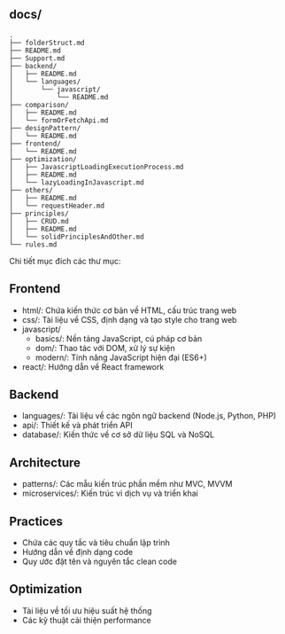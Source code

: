 ## docs/

```
.
├── folderStruct.md
├── README.md
├── Support.md
├── backend/
│   ├── README.md
│   └── languages/
│       └── javascript/
│           └── README.md
├── comparison/
│   ├── README.md
│   └── formOrFetchApi.md
├── designPattern/
│   └── README.md
├── frontend/
│   └── README.md
├── optimization/
│   ├── JavascriptLoadingExecutionProcess.md
│   ├── README.md
│   └── lazyLoadingInJavascript.md
├── others/
│   ├── README.md
│   └── requestHeader.md
├── principles/
│   ├── CRUD.md
│   ├── README.md
│   └── solidPrinciplesAndOther.md
└── rules.md
```

Chi tiết mục đích các thư mục:

## Frontend
- html/: Chứa kiến thức cơ bản về HTML, cấu trúc trang web
- css/: Tài liệu về CSS, định dạng và tạo style cho trang web
- javascript/
  + basics/: Nền tảng JavaScript, cú pháp cơ bản
  + dom/: Thao tác với DOM, xử lý sự kiện
  + modern/: Tính năng JavaScript hiện đại (ES6+)
- react/: Hướng dẫn về React framework

## Backend
- languages/: Tài liệu về các ngôn ngữ backend (Node.js, Python, PHP)
- api/: Thiết kế và phát triển API
- database/: Kiến thức về cơ sở dữ liệu SQL và NoSQL

## Architecture
- patterns/: Các mẫu kiến trúc phần mềm như MVC, MVVM
- microservices/: Kiến trúc vi dịch vụ và triển khai

## Practices
- Chứa các quy tắc và tiêu chuẩn lập trình
- Hướng dẫn về định dạng code
- Quy ước đặt tên và nguyên tắc clean code

## Optimization
- Tài liệu về tối ưu hiệu suất hệ thống
- Các kỹ thuật cải thiện performance